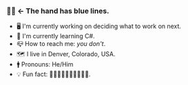 ### 👋🏼 ← The hand has blue lines.

- 🖥 I'm currently working on deciding what to work on next.
- 🌱 I'm currently learning C#.
- 📪 How to reach me: _you don't_.
- 🗺 I live in Denver, Colorado, USA.
- 🚹 Pronouns: He/Him
- 💡 Fun fact: 👋🏼👋🏼👋🏼👋🏼👋🏼.
